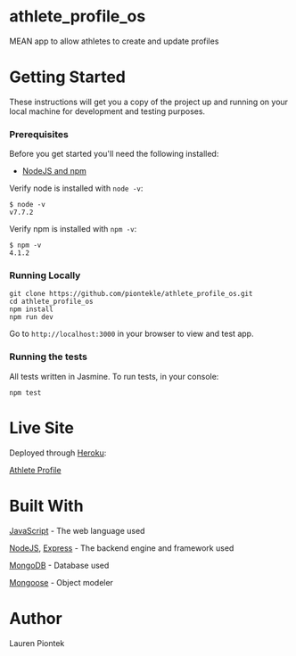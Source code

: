 # athlete_profile_os
MEAN app to allow athletes to create and update profiles

# Getting Started
These instructions will get you a copy of the project up and running on your local machine for development and testing purposes.

### Prerequisites
Before you get started you'll need the following installed:
- [NodeJS and npm](https://nodejs.org/en/)

Verify node is installed with `node -v`:

```
$ node -v
v7.7.2
```

Verify npm is installed with `npm -v`:

```
$ npm -v
4.1.2
```

### Running Locally
```
git clone https://github.com/piontekle/athlete_profile_os.git
cd athlete_profile_os
npm install
npm run dev
```

Go to `http://localhost:3000` in your browser to view and test app.

### Running the tests
All tests written in Jasmine. To run tests, in your console:

```
npm test
```

# Live Site
Deployed through [Heroku](www.heroku.com):

[Athlete Profile](https://athlete-profile-os.herokuapp.com/)

# Built With
[JavaScript](https://devdocs.io/javascript/) - The web language used

[NodeJS](https://nodejs.org/en/), [Express](https://expressjs.com/) - The backend engine and framework used

[MongoDB](https://www.mongodb.com/) - Database used

[Mongoose](https://mongoosejs.com/docs/) - Object modeler

# Author
Lauren Piontek

